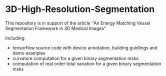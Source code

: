 # 3D-High-Resolution-Segmentation

This repository is in support of the article ''An Energy Matching Vessel Segmentation Framework in 3D Medical Images"

Including:

- tensorflow source code with device annotation, building guidlings and demo examples
- curvature computation for a given binary segmentation msks.
- computation of real order total variation for a given binary segmentation msks
